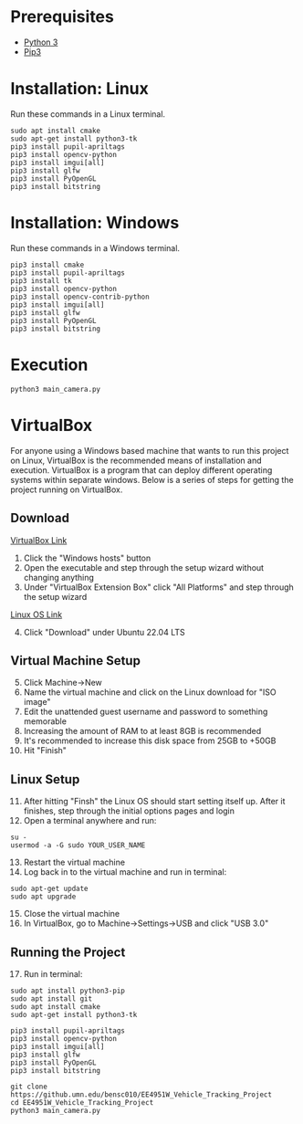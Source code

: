 
# Prerequisites
- [Python 3](https://www.python.org/downloads/)
- [Pip3](https://www.geeksforgeeks.org/how-to-install-pip-on-windows/)

# Installation: Linux
Run these commands in a Linux terminal.
```
sudo apt install cmake
sudo apt-get install python3-tk
pip3 install pupil-apriltags
pip3 install opencv-python
pip3 install imgui[all]
pip3 install glfw
pip3 install PyOpenGL
pip3 install bitstring
```

# Installation: Windows
Run these commands in a Windows terminal.
```
pip3 install cmake
pip3 install pupil-apriltags
pip3 install tk
pip3 install opencv-python
pip3 install opencv-contrib-python
pip3 install imgui[all]
pip3 install glfw
pip3 install PyOpenGL
pip3 install bitstring
```

# Execution
```
python3 main_camera.py
```

# VirtualBox
For anyone using a Windows based machine that wants to run this project on Linux, VirtualBox is the recommended means of installation and execution. 
VirtualBox is a program that can deploy different operating systems within separate windows. 
Below is a series of steps for getting the project running on VirtualBox.

## Download
[VirtualBox Link](https://www.virtualbox.org/wiki/Downloads)
1. Click the "Windows hosts" button
2. Open the executable and step through the setup wizard without changing anything
3. Under "VirtualBox Extension Box" click "All Platforms" and step through the setup wizard

[Linux OS Link](https://ubuntu.com/download/desktop)

4. Click "Download" under Ubuntu 22.04 LTS

## Virtual Machine Setup
5. Click Machine->New
6. Name the virtual machine and click on the Linux download for "ISO image"
7. Edit the unattended guest username and password to something memorable
8. Increasing the amount of RAM to at least 8GB is recommended
9. It's recommended to increase this disk space from 25GB to +50GB
10. Hit "Finish"

## Linux Setup
11. After hitting "Finsh" the Linux OS should start setting itself up. After it finishes, step through the initial options pages and login
12. Open a terminal anywhere and run:
```
su -
usermod -a -G sudo YOUR_USER_NAME
```
13. Restart the virtual machine
14. Log back in to the virtual machine and run in terminal:
```
sudo apt-get update
sudo apt upgrade
```
15. Close the virtual machine
16. In VirtualBox, go to Machine->Settings->USB and click "USB 3.0"

## Running the Project
17. Run in terminal:
```
sudo apt install python3-pip
sudo apt install git
sudo apt install cmake
sudo apt-get install python3-tk

pip3 install pupil-apriltags
pip3 install opencv-python
pip3 install imgui[all]
pip3 install glfw
pip3 install PyOpenGL
pip3 install bitstring

git clone https://github.umn.edu/bensc010/EE4951W_Vehicle_Tracking_Project
cd EE4951W_Vehicle_Tracking_Project
python3 main_camera.py
```
